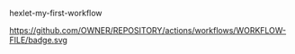 hexlet-my-first-workflow

https://github.com/OWNER/REPOSITORY/actions/workflows/WORKFLOW-FILE/badge.svg
